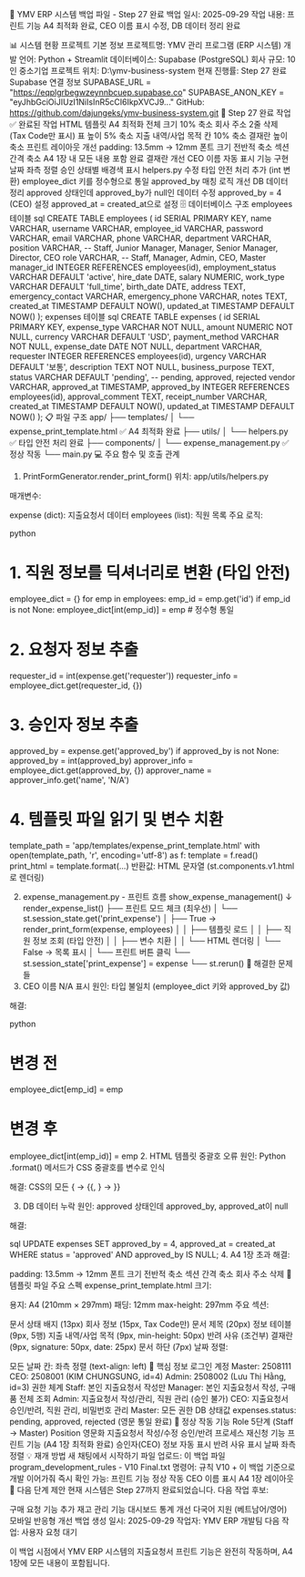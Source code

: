 📌 YMV ERP 시스템 백업 파일 - Step 27 완료
백업 일시: 2025-09-29
작업 내용: 프린트 기능 A4 최적화 완료, CEO 이름 표시 수정, DB 데이터 정리 완료

📊 시스템 현황
프로젝트 기본 정보
프로젝트명: YMV 관리 프로그램 (ERP 시스템)
개발 언어: Python + Streamlit
데이터베이스: Supabase (PostgreSQL)
회사 규모: 10인 중소기업
프로젝트 위치: D:\ymv-business-system
현재 진행률: Step 27 완료
Supabase 연결 정보
SUPABASE_URL = "https://eqplgrbegwzeynnbcuep.supabase.co"
SUPABASE_ANON_KEY = "eyJhbGciOiJIUzI1NiIsInR5cCI6IkpXVCJ9..."
GitHub: https://github.com/dajungeks/ymv-business-system.git
🎯 Step 27 완료 작업
✅ 완료된 작업
HTML 템플릿 A4 최적화
전체 크기 10% 축소
회사 주소 2줄 삭제 (Tax Code만 표시)
표 높이 5% 축소
지출 내역/사업 목적 칸 10% 축소
결재란 높이 축소
프린트 레이아웃 개선
padding: 13.5mm → 12mm
폰트 크기 전반적 축소
섹션 간격 축소
A4 1장 내 모든 내용 포함 완료
결재란 개선
CEO 이름 자동 표시 기능 구현
날짜 좌측 정렬
승인 상태별 배경색 표시
helpers.py 수정
타입 안전 처리 추가 (int 변환)
employee_dict 키를 정수형으로 통일
approved_by 매칭 로직 개선
DB 데이터 정리
approved 상태인데 approved_by가 null인 데이터 수정
approved_by = 4 (CEO) 설정
approved_at = created_at으로 설정
🗄️ 데이터베이스 구조
employees 테이블
sql
CREATE TABLE employees (
    id SERIAL PRIMARY KEY,
    name VARCHAR,
    username VARCHAR,
    employee_id VARCHAR,
    password VARCHAR,
    email VARCHAR,
    phone VARCHAR,
    department VARCHAR,
    position VARCHAR,  -- Staff, Junior Manager, Manager, Senior Manager, Director, CEO
    role VARCHAR,  -- Staff, Manager, Admin, CEO, Master
    manager_id INTEGER REFERENCES employees(id),
    employment_status VARCHAR DEFAULT 'active',
    hire_date DATE,
    salary NUMERIC,
    work_type VARCHAR DEFAULT 'full_time',
    birth_date DATE,
    address TEXT,
    emergency_contact VARCHAR,
    emergency_phone VARCHAR,
    notes TEXT,
    created_at TIMESTAMP DEFAULT NOW(),
    updated_at TIMESTAMP DEFAULT NOW()
);
expenses 테이블
sql
CREATE TABLE expenses (
    id SERIAL PRIMARY KEY,
    expense_type VARCHAR NOT NULL,
    amount NUMERIC NOT NULL,
    currency VARCHAR DEFAULT 'USD',
    payment_method VARCHAR NOT NULL,
    expense_date DATE NOT NULL,
    department VARCHAR,
    requester INTEGER REFERENCES employees(id),
    urgency VARCHAR DEFAULT '보통',
    description TEXT NOT NULL,
    business_purpose TEXT,
    status VARCHAR DEFAULT 'pending',  -- pending, approved, rejected
    vendor VARCHAR,
    approved_at TIMESTAMP,
    approved_by INTEGER REFERENCES employees(id),
    approval_comment TEXT,
    receipt_number VARCHAR,
    created_at TIMESTAMP DEFAULT NOW(),
    updated_at TIMESTAMP DEFAULT NOW()
);
📋 파일 구조
app/
├── templates/
│   └── expense_print_template.html  ✅ A4 최적화 완료
├── utils/
│   └── helpers.py                   ✅ 타입 안전 처리 완료
├── components/
│   └── expense_management.py        ✅ 정상 작동
└── main.py
💻 주요 함수 및 호출 관계
1. PrintFormGenerator.render_print_form()
위치: app/utils/helpers.py

매개변수:

expense (dict): 지출요청서 데이터
employees (list): 직원 목록
주요 로직:

python
# 1. 직원 정보를 딕셔너리로 변환 (타입 안전)
employee_dict = {}
for emp in employees:
    emp_id = emp.get('id')
    if emp_id is not None:
        employee_dict[int(emp_id)] = emp  # 정수형 통일

# 2. 요청자 정보 추출
requester_id = int(expense.get('requester'))
requester_info = employee_dict.get(requester_id, {})

# 3. 승인자 정보 추출
approved_by = expense.get('approved_by')
if approved_by is not None:
    approved_by = int(approved_by)
    approver_info = employee_dict.get(approved_by, {})
    approver_name = approver_info.get('name', 'N/A')

# 4. 템플릿 파일 읽기 및 변수 치환
template_path = 'app/templates/expense_print_template.html'
with open(template_path, 'r', encoding='utf-8') as f:
    template = f.read()
print_html = template.format(...)
반환값: HTML 문자열 (st.components.v1.html로 렌더링)

2. expense_management.py - 프린트 흐름
show_expense_management()
    ↓
render_expense_list()
    ├── 프린트 모드 체크 (최우선)
    │   └── st.session_state.get('print_expense')
    │       ├── True → render_print_form(expense, employees)
    │       │   ├── 템플릿 로드
    │       │   ├── 직원 정보 조회 (타입 안전)
    │       │   ├── 변수 치환
    │       │   └── HTML 렌더링
    │       └── False → 목록 표시
    │
    └── 프린트 버튼 클릭
        └── st.session_state['print_expense'] = expense
            └── st.rerun()
🔧 해결한 문제들
1. CEO 이름 N/A 표시
원인: 타입 불일치 (employee_dict 키와 approved_by 값)

해결:

python
# 변경 전
employee_dict[emp_id] = emp

# 변경 후
employee_dict[int(emp_id)] = emp
2. HTML 템플릿 중괄호 오류
원인: Python .format() 메서드가 CSS 중괄호를 변수로 인식

해결: CSS의 모든 { → {{, } → }}

3. DB 데이터 누락
원인: approved 상태인데 approved_by, approved_at이 null

해결:

sql
UPDATE expenses
SET approved_by = 4, approved_at = created_at
WHERE status = 'approved' AND approved_by IS NULL;
4. A4 1장 초과
해결:

padding: 13.5mm → 12mm
폰트 크기 전반적 축소
섹션 간격 축소
회사 주소 삭제
📝 템플릿 파일 주요 스펙
expense_print_template.html
크기:

용지: A4 (210mm × 297mm)
패딩: 12mm
max-height: 297mm
주요 섹션:

문서 상태 배지 (13px)
회사 정보 (15px, Tax Code만)
문서 제목 (20px)
정보 테이블 (9px, 5행)
지출 내역/사업 목적 (9px, min-height: 50px)
반려 사유 (조건부)
결재란 (9px, signature: 50px, date: 25px)
문서 하단 (7px)
날짜 정렬:

모든 날짜 칸: 좌측 정렬 (text-align: left)
🔑 핵심 정보
로그인 계정
Master: 2508111
CEO: 2508001 (KIM CHUNGSUNG, id=4)
Admin: 2508002 (Lưu Thị Hằng, id=3)
권한 체계
Staff: 본인 지출요청서 작성만
Manager: 본인 지출요청서 작성, 구매품 전체 조회
Admin: 지출요청서 작성/관리, 직원 관리 (승인 불가)
CEO: 지출요청서 승인/반려, 직원 관리, 비밀번호 관리
Master: 모든 권한
DB 상태값
expenses.status: pending, approved, rejected (영문 통일 완료)
🎯 정상 작동 기능
Role 5단계 (Staff → Master)
Position 영문화
지출요청서 작성/수정
승인/반려 프로세스
재신청 기능
프린트 기능 (A4 1장 최적화 완료)
승인자(CEO) 정보 자동 표시
반려 사유 표시
날짜 좌측 정렬
💡 재개 방법
새 채팅에서 시작하기
파일 업로드:
이 백업 파일
program_development_rules - V10 Final.txt
명령어:
   규칙 V10 + 이 백업 기준으로 개발 이어가줘
즉시 확인 가능:
프린트 기능 정상 작동
CEO 이름 표시
A4 1장 레이아웃
📌 다음 단계 제안
현재 시스템은 Step 27까지 완료되었습니다. 다음 작업 후보:

구매 요청 기능 추가
재고 관리 기능
대시보드 통계 개선
다국어 지원 (베트남어/영어)
모바일 반응형 개선
백업 생성 일시: 2025-09-29
작업자: YMV ERP 개발팀
다음 작업: 사용자 요청 대기

이 백업 시점에서 YMV ERP 시스템의 지출요청서 프린트 기능은 완전히 작동하며, A4 1장에 모든 내용이 포함됩니다.